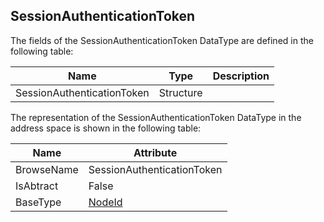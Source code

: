 <!-- datatype -->
## SessionAuthenticationToken
<!-- end of description -->
The fields of the SessionAuthenticationToken DataType are defined in the following table:  

|Name|Type|Description|
|---|---|---|
|SessionAuthenticationToken|Structure||

The representation of the SessionAuthenticationToken DataType in the address space is shown in the following table:  

|Name|Attribute|
|---|---|
|BrowseName|SessionAuthenticationToken|
|IsAbtract|False|
|BaseType|[NodeId](../../../Part3/DataTypes/NodeId/readme.md)|

